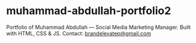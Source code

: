 # muhammad-abdullah-portfolio2
Portfolio of Muhammad Abdullah — Social Media Marketing Manager. Built with HTML, CSS &amp; JS. Contact: brandelevatep@gmail.com
